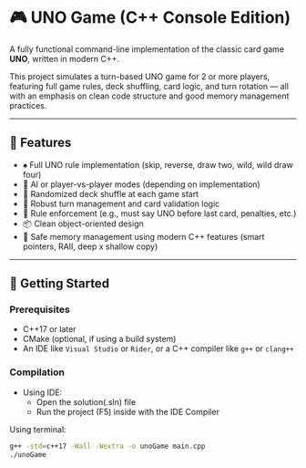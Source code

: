 # 🎮 UNO Game (C++ Console Edition)

A fully functional command-line implementation of the classic card game **UNO**, written in modern C++.

This project simulates a turn-based UNO game for 2 or more players, featuring full game rules, deck shuffling, card logic, and turn rotation — all with an emphasis on clean code structure and good memory management practices.

---

## 📌 Features

- ♠️ Full UNO rule implementation (skip, reverse, draw two, wild, wild draw four)
- 🧠 AI or player-vs-player modes (depending on implementation)
- 🎲 Randomized deck shuffle at each game start
- 🔄 Robust turn management and card validation logic
- 🚫 Rule enforcement (e.g., must say UNO before last card, penalties, etc.)
- 📦 Clean object-oriented design
- 🧹 Safe memory management using modern C++ features (smart pointers, RAII, deep x shallow copy)

---

## 🚀 Getting Started

### Prerequisites

- C++17 or later
- CMake (optional, if using a build system)
- An IDE like `Visual Studio` or `Rider`, or a C++ compiler like `g++` or `clang++`

### Compilation

- Using IDE:
  - Open the solution(.sln) file
  - Run the project (F5) inside with the IDE Compiler

Using terminal:
```bash
g++ -std=c++17 -Wall -Wextra -o unoGame main.cpp
./unoGame
